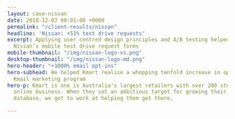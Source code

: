 ```yaml
---
layout: case-nissan
date: 2018-12-07 00:01:08 +0000
permalink: "/client-results/nissan"
headline: 'Nissan: +51% test drive requests'
excerpt: Applying user centred design principles and A/B testing helped us streamline
  Nissan’s mobile test drive request forms
mobile-thumbnail: "/img/nissan-logo-xs.png"
desktop-thumbnail: "/img/nissan-logo-md.png"
hero-header: "+1000% email opt-ins"
hero-subhead: We helped Kmart realise a whopping tenfold increase in opt-ins to their
  Kmail marketing program
hero-p: Kmart is one is Australia's largest retailers with over 200 stores and a thriving
  online business. When they set an ambitious target for growing their email marketing
  database, we got to work at helping them get there.

---
```

